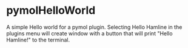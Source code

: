 # pymolHelloWorld

A simple Hello world for a pymol plugin. Selecting Hello Hamline in the plugins menu will create window with a button that will print "Hello Hamline!" to the terminal.